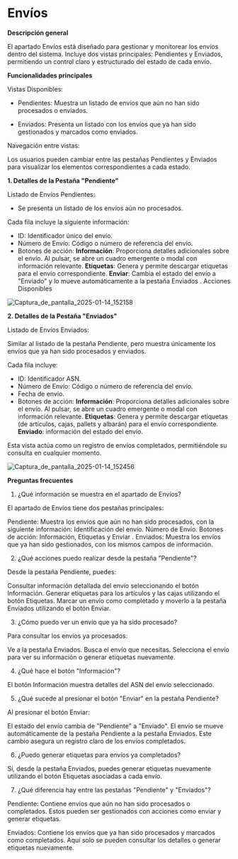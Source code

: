 # Envíos 

**Descripción general**

El apartado Envíos está diseñado para gestionar y monitorear los envíos dentro del sistema. Incluye dos vistas principales: Pendientes y Enviados, permitiendo un control claro y estructurado del estado de cada envío.

**Funcionalidades principales**

Vistas Disponibles:

- Pendientes: Muestra un listado de envíos que aún no han sido procesados ​​o enviados.

- Enviados: Presenta un listado con los envíos que ya han sido gestionados y marcados como enviados.

Navegación entre vistas:

Los usuarios pueden cambiar entre las pestañas Pendientes y Enviados para visualizar los elementos correspondientes a cada estado.

**1. Detalles de la Pestaña "Pendiente"**

Listado de Envíos Pendientes:

- Se presenta un listado de los envíos aún no procesados.

Cada fila incluye la siguiente información:

   - ID: Identificador único del envío.
   - Número de Envío: Código o número de referencia del envío.
   - Botones de acción:
**Información**: Proporciona detalles adicionales sobre el envío. Al pulsar, se abre un cuadro emergente o modal con información relevante.
**Etiquetas**: Genera y permite descargar etiquetas para el envío correspondiente.
**Enviar**: Cambia el estado del envío a "Enviado" y lo mueve automáticamente a la pestaña Enviados .
Acciones Disponibles

![Captura_de_pantalla_2025-01-14_152158](uploads/5d25389cdb94ffc9ada3637c0936b53f/Captura_de_pantalla_2025-01-14_152158.png)

**2. Detalles de la Pestaña "Enviados"**

Listado de Envíos Enviados:

Similar al listado de la pestaña Pendiente, pero muestra únicamente los envíos que ya han sido procesados ​​y enviados.

Cada fila incluye:

   - ID: Identificador ASN.
   - Número de Envío: Código o número de referencia del envío.
   - Fecha de envío.
   - Botones de acción:
**Información**: Proporciona detalles adicionales sobre el envío. Al pulsar, se abre un cuadro emergente o modal con información relevante.
**Etiquetas**: Genera y permite descargar etiquetas (de artículos, cajas, pallets y albarán) para el envío correspondiente.
**Enviado**: información del estado del envío.

Esta vista actúa como un registro de envíos completados, permitiéndole su consulta en cualquier momento.

![Captura_de_pantalla_2025-01-14_152456](uploads/00dccfcb1cd512d2e7e45945efae26ad/Captura_de_pantalla_2025-01-14_152456.png)


**Preguntas frecuentes**

1. ¿Qué información se muestra en el apartado de Envíos?

El apartado de Envíos tiene dos pestañas principales:

Pendiente: Muestra los envíos que aún no han sido procesados, con la siguiente información:
Identificación del envío.
Número de Envío.
Botones de acción: Información, Etiquetas y Enviar .
Enviados: Muestra los envíos que ya han sido gestionados, con los mismos campos de información.

2. ¿Qué acciones puedo realizar desde la pestaña "Pendiente"?

Desde la pestaña Pendiente, puedes:

Consultar información detallada del envío seleccionando el botón Información.
Generar etiquetas para los artículos y las cajas utilizando el botón Etiquetas.
Marcar un envío como completado y moverlo a la pestaña Enviados utilizando el botón Enviar.

3. ¿Cómo puedo ver un envío que ya ha sido procesado?

Para consultar los envíos ya procesados:

Ve a la pestaña Enviados.
Busca el envío que necesitas.
Selecciona el envío para ver su información o generar etiquetas nuevamente.

4.  ¿Qué hace el botón "Información"?

El botón Información muestra detalles del ASN del envío seleccionado.

5. ¿Qué sucede al presionar el botón "Enviar" en la pestaña Pendiente?

Al presionar el botón Enviar:

El estado del envío cambia de "Pendiente" a "Enviado".
El envío se mueve automáticamente de la pestaña Pendiente a la pestaña Enviados.
Este cambio asegura un registro claro de los envíos completados.

6. ¿Puedo generar etiquetas para envíos ya completados?

Sí, desde la pestaña Enviados, puedes generar etiquetas nuevamente utilizando el botón Etiquetas asociadas a cada envío.

7. ¿Qué diferencia hay entre las pestañas "Pendiente" y "Enviados"?

Pendiente: Contiene envíos que aún no han sido procesados ​​o completados. Estos pueden ser gestionados con acciones como enviar y generar etiquetas.

Enviados: Contiene los envíos que ya han sido procesados ​​y marcados como completados. Aquí solo se pueden consultar los detalles o generar etiquetas nuevamente.